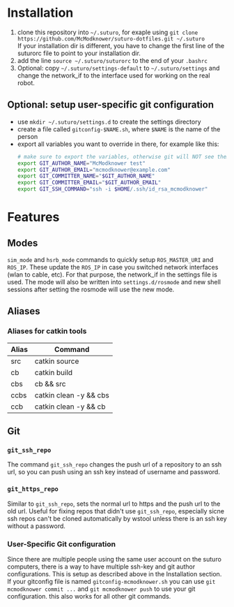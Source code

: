 # Installation

1. clone this repository into `~/.suturo`,
   for exaple using `git clone https://github.com/McModknower/suturo-dotfiles.git ~/.suturo`  
   If your installation dir is different, you have to change the first line
   of the suturorc file to point to your installation dir.
2. add the line `source ~/.suturo/suturorc` to the end of your `.bashrc`
3. Optional: copy `~/.suturo/settings-default` to `~/.suturo/settings` and change the network_if to the interface used for working on the real robot.

## Optional: setup user-specific git configuration
- use `mkdir ~/.suturo/settings.d` to create the settings directory
- create a file called `gitconfig-$NAME.sh`, where `$NAME` is the name of the person
- export all variables you want to override in there, for example like this:
  ```sh
  # make sure to export the variables, otherwise git will NOT see them
  export GIT_AUTHOR_NAME="McModknower test"
  export GIT_AUTHOR_EMAIL="mcmodknower@example.com"
  export GIT_COMMITTER_NAME="$GIT_AUTHOR_NAME"
  export GIT_COMMITTER_EMAIL="$GIT_AUTHOR_EMAIL"
  export GIT_SSH_COMMAND="ssh -i $HOME/.ssh/id_rsa_mcmodknower"
  ```

# Features

## Modes
`sim_mode` and `hsrb_mode` commands to quickly setup `ROS_MASTER_URI` and `ROS_IP`.
These update the `ROS_IP` in case you switched network interfaces (wlan to cable, etc).
For that purpose, the network_if in the settings file is used.
The mode will also be written into `settings.d/rosmode`
and new shell sessions after setting the rosmode will use the new mode.

## Aliases
### Aliases for catkin tools
| Alias | Command                |
|-------|------------------------|
| src   | catkin source          |
| cb    | catkin build           |
| cbs   | cb && src              |
| ccbs  | catkin clean -y && cbs |
| ccb   | catkin clean -y && cb  |

## Git
### `git_ssh_repo`
The command `git_ssh_repo` changes the push url of a repository to an ssh url,
so you can push using an ssh key instead of username and password.
### `git_https_repo`
Similar to `git_ssh_repo`, sets the normal url to https and the push url to the old url. Useful for fixing repos that didn't use `git_ssh_repo`, especially sicne ssh repos can't be cloned automatically by wstool unless there is an ssh key without a password.
### User-Specific Git configuration
Since there are multiple people using the same user account on the suturo computers,
there is a way to have multiple ssh-key and git author configurations.
This is setup as described above in the Installation section.
If your gitconfig file is named `gitconfig-mcmodknower.sh` you can use
`git mcmodknower commit ...` and `git mcmodknower push` to use your git configuration.
this also works for all other git commands.
